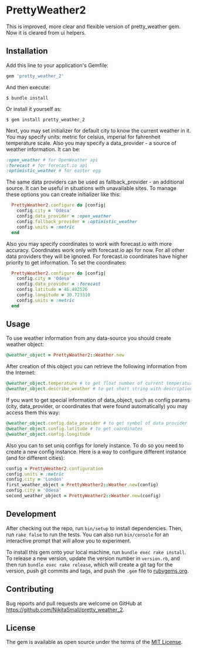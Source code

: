 # PrettyWeather2

This is improved, more clear and flexible version of pretty_weather gem.
Now it is cleared from ui helpers.

## Installation

Add this line to your application's Gemfile:

```ruby
gem 'pretty_weather_2'
```

And then execute:

    $ bundle install

Or install it yourself as:

    $ gem install pretty_weather_2

Next, you may set initializer for default city to know the current weather in it.
You may specify units: metric for celsius, imperial for fahrenheit temperature scale.
Also you may specify a data_provider - a source of weather information. It can be:

```ruby
:open_weather # for OpenWeather api
:forecast # for forecast.io api
:optimistic_weather # for easter egg
```

The same data providers can be used as fallback_provider - an additional source.
It can be useful in situations with unavailable sites.
To manage these options you can create initializer like this:

```ruby
  PrettyWeather2.configure do |config|
    config.city = 'Odesa'
    config.data_provider = :open_weather
    config.fallback_provider = :optimistic_weather
    config.units = :metric
  end
```

Also you may specify coordinates to work with forecast.io with more accuracy.
Coordinates work only with forecast.io api for now. For all other data providers they will be ignored.
For forecast.io coordinates have higher priority to get information.
To set the coordinates:

```ruby
  PrettyWeather2.configure do |config|
    config.city = 'Odesa'
    config.data_provider = :forecast
    config.latitude = 46.482526
    config.longitude = 30.723310
    config.units = :metric
  end
```

## Usage

To use weather information from any data-source you should create weather object:

```ruby
@weather_object = PrettyWeather2::Weather.new
```

After creation of this object you can retrieve the following information from the Internet:

```ruby
@weather_object.temperature # to get float number of current temperature
@weather_object.describe_weather # to get short string with description of current weather
```

If you want to get special information of data_object,
such as config params (city, data_provider, or coordinates that were found automatically)
you may access them this way:

```ruby
@weather_object.config.data_provider # to get symbol of data provider
@weather_object.config.latitude # to get coordinates
@weather_object.config.longitude
```

Also you can to set uniq configs for lonely instance. To do so you need to create a new config instance.
Here is a way to configure different instance (and for different cities):

```ruby
config = PrettyWeather2.configuration
config.units = :metric
config.city = 'London'
first_weather_object = PrettyWeather2::Weather.new(config)
config.city = 'Odesa'
second_weather_object = PrettyWeather2::Weather.new(config)
```

## Development

After checking out the repo, run `bin/setup` to install dependencies. Then, run `rake false` to run the tests. You can also run `bin/console` for an interactive prompt that will allow you to experiment.

To install this gem onto your local machine, run `bundle exec rake install`. To release a new version, update the version number in `version.rb`, and then run `bundle exec rake release`, which will create a git tag for the version, push git commits and tags, and push the `.gem` file to [rubygems.org](https://rubygems.org).

## Contributing

Bug reports and pull requests are welcome on GitHub at https://github.com/NikitaSmall/pretty_weather_2.


## License

The gem is available as open source under the terms of the [MIT License](http://opensource.org/licenses/MIT).

